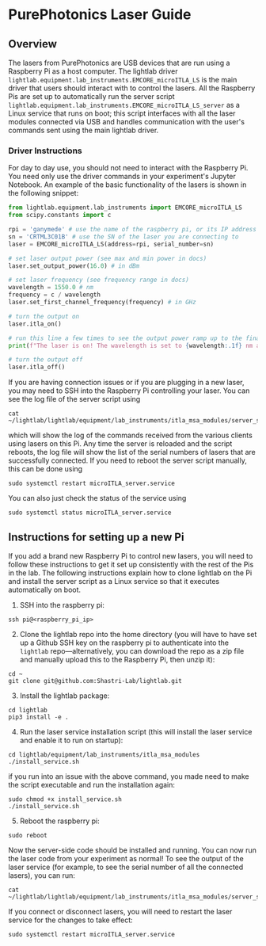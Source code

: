 # PurePhotonics Laser Guide

## Overview
The lasers from PurePhotonics are USB devices that are run using a Raspberry Pi as a host computer. The lightlab driver `lightlab.equipment.lab_instruments.EMCORE_microITLA_LS` is the main driver that users should interact with to control the lasers. All the Raspberry Pis are set up to automatically run the server script `lightlab.equipment.lab_instruments.EMCORE_microITLA_LS_server` as a Linux service that runs on boot; this script interfaces with all the laser modules connected via USB and handles communication with the user's commands sent using the main lightlab driver. 

### Driver Instructions
For day to day use, you should not need to interact with the Raspberry Pi. You need only use the driver commands in your experiment's Jupyter Notebook. An example of the basic functionality of the lasers is shown in the following snippet:
```python
from lightlab.equipment.lab_instruments import EMCORE_microITLA_LS
from scipy.constants import c

rpi = 'ganymede' # use the name of the raspberry pi, or its IP address
sn = 'CRTML3C01B' # use the SN of the laser you are connecting to
laser = EMCORE_microITLA_LS(address=rpi, serial_number=sn)

# set laser output power (see max and min power in docs)
laser.set_output_power(16.0) # in dBm

# set laser frequency (see frequency range in docs)
wavelength = 1550.0 # nm
frequency = c / wavelength
laser.set_first_channel_frequency(frequency) # in GHz

# turn the output on
laser.itla_on()

# run this line a few times to see the output power ramp up to the final value
print(f"The laser is on! The wavelength is set to {wavelength:.1f} nm and the power is currently {laser.get_output_power():.2f} dBm")

# turn the output off
laser.itla_off()
```

If you are having connection issues or if you are plugging in a new laser, you may need to SSH into the Raspberry Pi controlling your laser. You can see the log file of the server script using
```
cat ~/lightlab/lightlab/equipment/lab_instruments/itla_msa_modules/server_stdout.log
```
which will show the log of the commands received from the various clients using lasers on this Pi. Any time the server is reloaded and the script reboots, the log file will show the list of the serial numbers of lasers that are successfully connected. If you need to reboot the server script manually, this can be done using
```
sudo systemctl restart microITLA_server.service
```
You can also just check the status of the service using
```
sudo systemctl status microITLA_server.service
```

## Instructions for setting up a new Pi
If you add a brand new Raspberry Pi to control new lasers, you will need to follow these instructions to get it set up consistently with the rest of the Pis in the lab. The following instructions explain how to clone lightlab on the Pi and install the server script as a Linux service so that it executes automatically on boot.

1. SSH into the raspberry pi:
```
ssh pi@<raspberry_pi_ip>
```
2. Clone the lightlab repo into the home directory (you will have to have set up a Github SSH key on the raspberry pi to authenticate into the `lightlab` repo—alternatively, you can download the repo as a zip file and manually upload this to the Raspberry Pi, then unzip it):
```
cd ~
git clone git@github.com:Shastri-Lab/lightlab.git
```
3. Install the lightlab package:
```
cd lightlab
pip3 install -e .
```
4. Run the laser service installation script (this will install the laser service and enable it to run on startup):
```
cd lightlab/equipment/lab_instruments/itla_msa_modules
./install_service.sh
```
if you run into an issue with the above command, you made need to make the script executable and run the installation again:
```
sudo chmod +x install_service.sh
./install_service.sh
```
5. Reboot the raspberry pi:
```
sudo reboot
```

Now the server-side code should be installed and running. You can now run the laser code from your experiment as normal! To see the output of the laser service (for example, to see the serial number of all the connected lasers), you can run:
```
cat ~/lightlab/lightlab/equipment/lab_instruments/itla_msa_modules/server_stdout.log
```
If you connect or disconnect lasers, you will need to restart the laser service for the changes to take effect:
```
sudo systemctl restart microITLA_server.service
```
